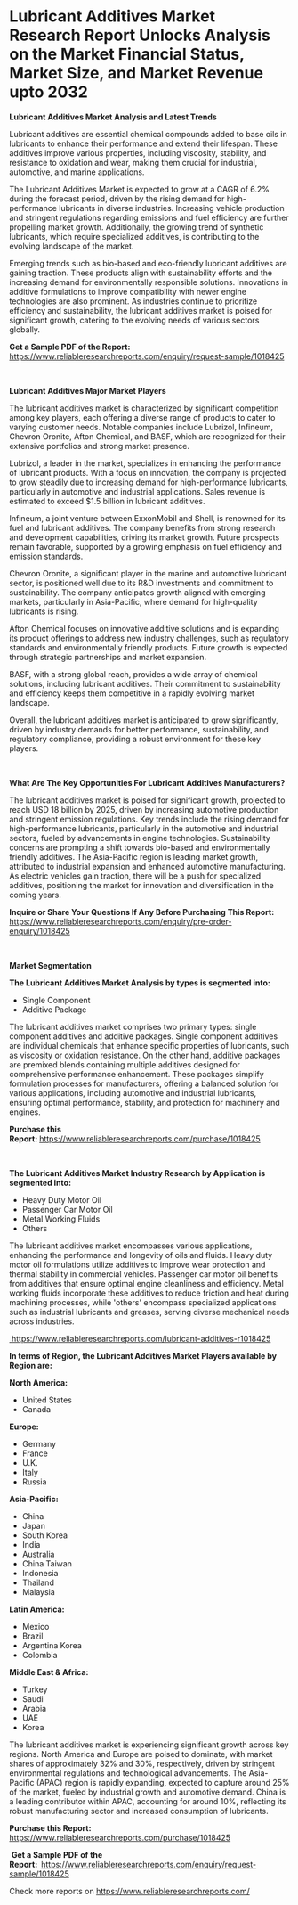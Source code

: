<p><h1>Lubricant Additives Market Research Report Unlocks Analysis on the Market Financial Status, Market Size, and Market Revenue upto 2032</h1></p><p><strong>Lubricant Additives Market Analysis and Latest Trends</strong></p>
<p><p>Lubricant additives are essential chemical compounds added to base oils in lubricants to enhance their performance and extend their lifespan. These additives improve various properties, including viscosity, stability, and resistance to oxidation and wear, making them crucial for industrial, automotive, and marine applications. </p><p>The Lubricant Additives Market is expected to grow at a CAGR of 6.2% during the forecast period, driven by the rising demand for high-performance lubricants in diverse industries. Increasing vehicle production and stringent regulations regarding emissions and fuel efficiency are further propelling market growth. Additionally, the growing trend of synthetic lubricants, which require specialized additives, is contributing to the evolving landscape of the market.</p><p>Emerging trends such as bio-based and eco-friendly lubricant additives are gaining traction. These products align with sustainability efforts and the increasing demand for environmentally responsible solutions. Innovations in additive formulations to improve compatibility with newer engine technologies are also prominent. As industries continue to prioritize efficiency and sustainability, the lubricant additives market is poised for significant growth, catering to the evolving needs of various sectors globally.</p></p>
<p><strong>Get a Sample PDF of the Report:&nbsp;</strong> <a href="https://www.reliableresearchreports.com/enquiry/request-sample/1018425?utm_campaign=3360&utm_medium=2&utm_source=Github&utm_content=ia&utm_term=02042025&utm_id=lubricant-additives">https://www.reliableresearchreports.com/enquiry/request-sample/1018425</a></p>
<p>&nbsp;</p>
<p><strong>Lubricant Additives Major Market Players</strong></p>
<p><p>The lubricant additives market is characterized by significant competition among key players, each offering a diverse range of products to cater to varying customer needs. Notable companies include Lubrizol, Infineum, Chevron Oronite, Afton Chemical, and BASF, which are recognized for their extensive portfolios and strong market presence.</p><p>Lubrizol, a leader in the market, specializes in enhancing the performance of lubricant products. With a focus on innovation, the company is projected to grow steadily due to increasing demand for high-performance lubricants, particularly in automotive and industrial applications. Sales revenue is estimated to exceed $1.5 billion in lubricant additives.</p><p>Infineum, a joint venture between ExxonMobil and Shell, is renowned for its fuel and lubricant additives. The company benefits from strong research and development capabilities, driving its market growth. Future prospects remain favorable, supported by a growing emphasis on fuel efficiency and emission standards.</p><p>Chevron Oronite, a significant player in the marine and automotive lubricant sector, is positioned well due to its R&D investments and commitment to sustainability. The company anticipates growth aligned with emerging markets, particularly in Asia-Pacific, where demand for high-quality lubricants is rising.</p><p>Afton Chemical focuses on innovative additive solutions and is expanding its product offerings to address new industry challenges, such as regulatory standards and environmentally friendly products. Future growth is expected through strategic partnerships and market expansion.</p><p>BASF, with a strong global reach, provides a wide array of chemical solutions, including lubricant additives. Their commitment to sustainability and efficiency keeps them competitive in a rapidly evolving market landscape.</p><p>Overall, the lubricant additives market is anticipated to grow significantly, driven by industry demands for better performance, sustainability, and regulatory compliance, providing a robust environment for these key players.</p></p>
<p>&nbsp;</p>
<p><strong>What Are The Key Opportunities For Lubricant Additives Manufacturers?</strong></p>
<p><p>The lubricant additives market is poised for significant growth, projected to reach USD 18 billion by 2025, driven by increasing automotive production and stringent emission regulations. Key trends include the rising demand for high-performance lubricants, particularly in the automotive and industrial sectors, fueled by advancements in engine technologies. Sustainability concerns are prompting a shift towards bio-based and environmentally friendly additives. The Asia-Pacific region is leading market growth, attributed to industrial expansion and enhanced automotive manufacturing. As electric vehicles gain traction, there will be a push for specialized additives, positioning the market for innovation and diversification in the coming years.</p></p>
<p><strong>Inquire or Share Your Questions If Any Before Purchasing This Report:</strong> <a href="https://www.reliableresearchreports.com/enquiry/pre-order-enquiry/1018425?utm_campaign=3360&utm_medium=2&utm_source=Github&utm_content=ia&utm_term=02042025&utm_id=lubricant-additives">https://www.reliableresearchreports.com/enquiry/pre-order-enquiry/1018425</a></p>
<p>&nbsp;</p>
<p><strong>Market Segmentation</strong></p>
<p><strong>The Lubricant Additives Market Analysis by types is segmented into:</strong></p>
<p><ul><li>Single Component</li><li>Additive Package</li></ul></p>
<p><p>The lubricant additives market comprises two primary types: single component additives and additive packages. Single component additives are individual chemicals that enhance specific properties of lubricants, such as viscosity or oxidation resistance. On the other hand, additive packages are premixed blends containing multiple additives designed for comprehensive performance enhancement. These packages simplify formulation processes for manufacturers, offering a balanced solution for various applications, including automotive and industrial lubricants, ensuring optimal performance, stability, and protection for machinery and engines.</p></p>
<p><strong>Purchase this Report:&nbsp;</strong><a href="https://www.reliableresearchreports.com/purchase/1018425?utm_campaign=3360&utm_medium=2&utm_source=Github&utm_content=ia&utm_term=02042025&utm_id=lubricant-additives">https://www.reliableresearchreports.com/purchase/1018425</a></p>
<p>&nbsp;</p>
<p><strong>The Lubricant Additives Market Industry Research by Application is segmented into:</strong></p>
<p><ul><li>Heavy Duty Motor Oil</li><li>Passenger Car Motor Oil</li><li>Metal Working Fluids</li><li>Others</li></ul></p>
<p><p>The lubricant additives market encompasses various applications, enhancing the performance and longevity of oils and fluids. Heavy duty motor oil formulations utilize additives to improve wear protection and thermal stability in commercial vehicles. Passenger car motor oil benefits from additives that ensure optimal engine cleanliness and efficiency. Metal working fluids incorporate these additives to reduce friction and heat during machining processes, while 'others' encompass specialized applications such as industrial lubricants and greases, serving diverse mechanical needs across industries.</p></p>
<p><a href="https://www.reliableresearchreports.com/lubricant-additives-r1018425?utm_campaign=3360&utm_medium=2&utm_source=Github&utm_content=ia&utm_term=02042025&utm_id=lubricant-additives">&nbsp;https://www.reliableresearchreports.com/lubricant-additives-r1018425</a></p>
<p><strong>In terms of Region, the Lubricant Additives Market Players available by Region are:</strong></p>
<p>
    <p> <strong> North America: </strong>
        <ul>
            <li>United States</li>
            <li>Canada</li>
        </ul>
        </p> 
    <p> <strong> Europe: </strong>
        <ul>
            <li>Germany</li>
            <li>France</li>
            <li>U.K.</li>
            <li>Italy</li>
            <li>Russia</li>
        </ul>
        </p> 
    <p> <strong> Asia-Pacific: </strong>
        <ul>
            <li>China</li>
            <li>Japan</li>
            <li>South Korea</li>
            <li>India</li>
            <li>Australia</li>
            <li>China Taiwan</li>
            <li>Indonesia</li>
            <li>Thailand</li>
            <li>Malaysia</li>
        </ul>
        </p> 
    <p> <strong> Latin America: </strong>
        <ul>
            <li>Mexico</li>
            <li>Brazil</li>
            <li>Argentina Korea</li>
            <li>Colombia</li>
        </ul>
        </p> 
    <p> <strong> Middle East & Africa: </strong>
        <ul>
            <li>Turkey</li>
            <li>Saudi</li>
            <li>Arabia</li>
            <li>UAE</li>
            <li>Korea</li>
        </ul>
    </p>
    </p>
<p><p>The lubricant additives market is experiencing significant growth across key regions. North America and Europe are poised to dominate, with market shares of approximately 32% and 30%, respectively, driven by stringent environmental regulations and technological advancements. The Asia-Pacific (APAC) region is rapidly expanding, expected to capture around 25% of the market, fueled by industrial growth and automotive demand. China is a leading contributor within APAC, accounting for around 10%, reflecting its robust manufacturing sector and increased consumption of lubricants.</p></p>
<p><strong>Purchase this Report: </strong><a href="https://www.reliableresearchreports.com/purchase/1018425?utm_campaign=3360&utm_medium=2&utm_source=Github&utm_content=ia&utm_term=02042025&utm_id=lubricant-additives">https://www.reliableresearchreports.com/purchase/1018425</a></p>
<p>&nbsp;<strong>Get a Sample PDF of the Report:&nbsp;&nbsp;</strong><a href="https://www.reliableresearchreports.com/enquiry/request-sample/1018425?utm_campaign=3360&utm_medium=2&utm_source=Github&utm_content=ia&utm_term=02042025&utm_id=lubricant-additives">https://www.reliableresearchreports.com/enquiry/request-sample/1018425</a></p>
<p><strong></strong></p>
<p>Check more reports on <a href="https://www.reliableresearchreports.com/?utm_campaign=3360&utm_medium=2&utm_source=Github&utm_content=ia&utm_term=02042025&utm_id=lubricant-additives">https://www.reliableresearchreports.com/</a></p>